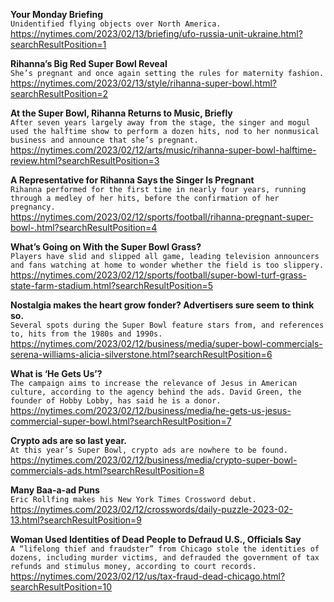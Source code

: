 **Your Monday Briefing**\
`Unidentified flying objects over North America.`\
https://nytimes.com/2023/02/13/briefing/ufo-russia-unit-ukraine.html?searchResultPosition=1

**Rihanna’s Big Red Super Bowl Reveal**\
`She’s pregnant and once again setting the rules for maternity fashion.`\
https://nytimes.com/2023/02/13/style/rihanna-super-bowl.html?searchResultPosition=2

**At the Super Bowl, Rihanna Returns to Music, Briefly**\
`After seven years largely away from the stage, the singer and mogul used the halftime show to perform a dozen hits, nod to her nonmusical business and announce that she’s pregnant.`\
https://nytimes.com/2023/02/12/arts/music/rihanna-super-bowl-halftime-review.html?searchResultPosition=3

**A Representative for Rihanna Says the Singer Is Pregnant**\
`Rihanna performed for the first time in nearly four years, running through a medley of her hits, before the confirmation of her pregnancy.`\
https://nytimes.com/2023/02/12/sports/football/rihanna-pregnant-super-bowl-.html?searchResultPosition=4

**What’s Going on With the Super Bowl Grass?**\
`Players have slid and slipped all game, leading television announcers and fans watching at home to wonder whether the field is too slippery.`\
https://nytimes.com/2023/02/12/sports/football/super-bowl-turf-grass-state-farm-stadium.html?searchResultPosition=5

**Nostalgia makes the heart grow fonder? Advertisers sure seem to think so.**\
`Several spots during the Super Bowl feature stars from, and references to, hits from the 1980s and 1990s.`\
https://nytimes.com/2023/02/12/business/media/super-bowl-commercials-serena-williams-alicia-silverstone.html?searchResultPosition=6

**What is ‘He Gets Us’?**\
`The campaign aims to increase the relevance of Jesus in American culture, according to the agency behind the ads. David Green, the founder of Hobby Lobby, has said he is a donor.`\
https://nytimes.com/2023/02/12/business/media/he-gets-us-jesus-commercial-super-bowl.html?searchResultPosition=7

**Crypto ads are so last year.**\
`At this year’s Super Bowl, crypto ads are nowhere to be found.`\
https://nytimes.com/2023/02/12/business/media/crypto-super-bowl-commercials-ads.html?searchResultPosition=8

**Many Baa-a-ad Puns**\
`Eric Rollfing makes his New York Times Crossword debut.`\
https://nytimes.com/2023/02/12/crosswords/daily-puzzle-2023-02-13.html?searchResultPosition=9

**Woman Used Identities of Dead People to Defraud U.S., Officials Say**\
`A “lifelong thief and fraudster” from Chicago stole the identities of dozens, including murder victims, and defrauded the government of tax refunds and stimulus money, according to court records.`\
https://nytimes.com/2023/02/12/us/tax-fraud-dead-chicago.html?searchResultPosition=10

